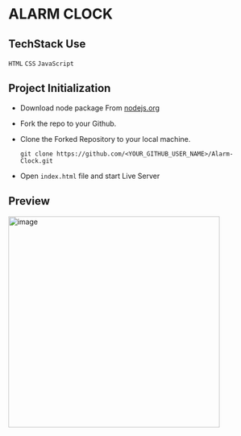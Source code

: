 # ALARM CLOCK

## TechStack Use

`HTML`
`CSS`
`JavaScript`

## Project Initialization

- Download node package From [nodejs.org](https://nodejs.org/en/download/)

- Fork the repo to your Github.

- Clone the Forked Repository to your local machine.
	```
	git clone https://github.com/<YOUR_GITHUB_USER_NAME>/Alarm-Clock.git
	```
- Open  `index.html` file and start Live Server

## Preview

<img width="419" alt="image" src="https://user-images.githubusercontent.com/115306535/233085081-ee0d9e8e-690c-4e8c-8f5a-4b658e7c591a.png">
